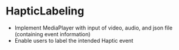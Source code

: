 # HapticLabeling

- Implement MediaPlayer with input of video, audio, and json file (containing event information)
- Enable users to label the intended Haptic event
